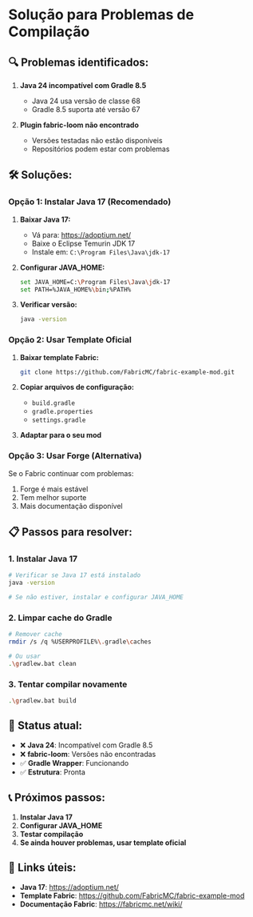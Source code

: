 # Solução para Problemas de Compilação

## 🔍 Problemas identificados:

1. **Java 24 incompatível com Gradle 8.5**
   - Java 24 usa versão de classe 68
   - Gradle 8.5 suporta até versão 67

2. **Plugin fabric-loom não encontrado**
   - Versões testadas não estão disponíveis
   - Repositórios podem estar com problemas

## 🛠️ Soluções:

### Opção 1: Instalar Java 17 (Recomendado)

1. **Baixar Java 17:**
   - Vá para: https://adoptium.net/
   - Baixe o Eclipse Temurin JDK 17
   - Instale em: `C:\Program Files\Java\jdk-17`

2. **Configurar JAVA_HOME:**
   ```bash
   set JAVA_HOME=C:\Program Files\Java\jdk-17
   set PATH=%JAVA_HOME%\bin;%PATH%
   ```

3. **Verificar versão:**
   ```bash
   java -version
   ```

### Opção 2: Usar Template Oficial

1. **Baixar template Fabric:**
   ```bash
   git clone https://github.com/FabricMC/fabric-example-mod.git
   ```

2. **Copiar arquivos de configuração:**
   - `build.gradle`
   - `gradle.properties`
   - `settings.gradle`

3. **Adaptar para o seu mod**

### Opção 3: Usar Forge (Alternativa)

Se o Fabric continuar com problemas:
1. Forge é mais estável
2. Tem melhor suporte
3. Mais documentação disponível

## 📋 Passos para resolver:

### 1. Instalar Java 17
```bash
# Verificar se Java 17 está instalado
java -version

# Se não estiver, instalar e configurar JAVA_HOME
```

### 2. Limpar cache do Gradle
```bash
# Remover cache
rmdir /s /q %USERPROFILE%\.gradle\caches

# Ou usar
.\gradlew.bat clean
```

### 3. Tentar compilar novamente
```bash
.\gradlew.bat build
```

## 🎯 Status atual:

- ❌ **Java 24**: Incompatível com Gradle 8.5
- ❌ **fabric-loom**: Versões não encontradas
- ✅ **Gradle Wrapper**: Funcionando
- ✅ **Estrutura**: Pronta

## 📞 Próximos passos:

1. **Instalar Java 17**
2. **Configurar JAVA_HOME**
3. **Testar compilação**
4. **Se ainda houver problemas, usar template oficial**

## 🔗 Links úteis:

- **Java 17**: https://adoptium.net/
- **Template Fabric**: https://github.com/FabricMC/fabric-example-mod
- **Documentação Fabric**: https://fabricmc.net/wiki/
